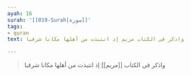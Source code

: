 ```yaml
---
ayah: 16
surah: '[[019-Surah|سورة]]'
tags:
- quran
text: واذكر في الكتاب مريم إذ انتبذت من أهلها مكانا شرقيا

---
```

> واذكر في الكتاب [[مريم]] إذ انتبذت من أهلها مكانا شرقيا
